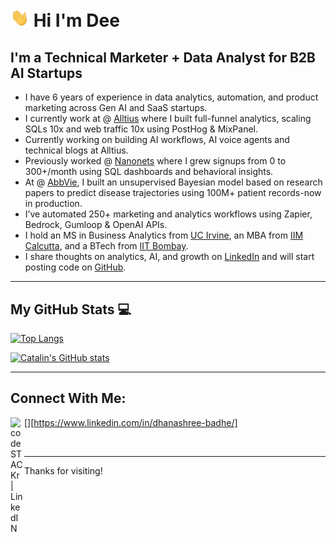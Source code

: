# <img src="https://raw.githubusercontent.com/ABSphreak/ABSphreak/master/gifs/Hi.gif" width="30px"> Hi I'm Dee

## I'm a Technical Marketer + Data Analyst for B2B AI Startups

- I have 6 years of experience in data analytics, automation, and product marketing across Gen AI and SaaS startups.  
- I currently work at @ [Alltius](https://www.alltius.ai) where I built full-funnel analytics, scaling SQLs 10x and web traffic 10x using PostHog & MixPanel.
- Currently working on building AI workflows, AI voice agents and technical blogs at Alltius. 
- Previously worked @ [Nanonets](https://www.nanonets.com) where I grew signups from 0 to 300+/month using SQL dashboards and behavioral insights.  
- At @ [AbbVie](https://www.abbvie.com), I built an unsupervised Bayesian model based on research papers to predict disease trajectories using 100M+ patient records-now in production.  
- I’ve automated 250+ marketing and analytics workflows using Zapier, Bedrock, Gumloop & OpenAI APIs.  
- I hold an MS in Business Analytics from [UC Irvine](https://merage.uci.edu/), an MBA from [IIM Calcutta](https://www.iimcal.ac.in/), and a BTech from [IIT Bombay](https://www.iitb.ac.in/).   
- I share thoughts on analytics, AI, and growth on [LinkedIn](https://www.linkedin.com/in/dhanashree-badhe/) and will start posting code on [GitHub](https://github.com).  

---

## My GitHub Stats 💻

[![Top Langs](https://github-readme-stats.vercel.app/api/top-langs/?username=dbadhe&hide=java,html,css&theme=dracula)](https://github.com/anuraghazra/github-readme-stats)

[![Catalin's GitHub stats](https://github-readme-stats.vercel.app/api?username=dbadhe&theme=dracula)](https://github.com/anuraghazra/github-readme-stats)

[Product Marketer website]: [https://tiny.cc/dbadhe1]
[linkedin]: [https://www.linkedin.com/in/dhanashree-badhe/]
[gscholar]: [https://scholar.google.com/citations?user=zJOCEIwAAAAJ&hl=en]

---

## Connect With Me:

[<img align="left" alt="codeSTACKr | LinkedIN" width="22px" src="https://cdn.jsdelivr.net/npm/simple-icons@v3/icons/linkedin.svg" />][https://www.linkedin.com/in/dhanashree-badhe/]

<br />

---
Thanks for visiting! 

